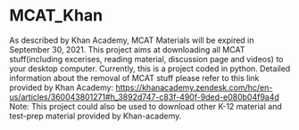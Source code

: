 # MCAT_Khan
As described by Khan Academy, MCAT Materials will be expired in September 30, 2021. This project aims at downloading all MCAT stuff(including excerises, reading material, discussion page and videos) to your desktop computer. Currently, this is a project coded in python. 
Detailed information about the removal of MCAT stuff please refer to this link provided by Khan Academy:
https://khanacademy.zendesk.com/hc/en-us/articles/360043801271#h_3892d747-c83f-490f-9ded-e080b04f9a4d
Note: This project could also be used to download other K-12 material and test-prep material provided by Khan-academy.
